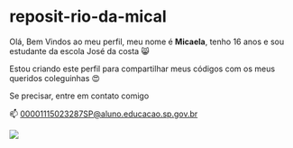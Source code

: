 # reposit-rio-da-mical

Olá, Bem Vindos ao meu perfil, meu nome é **Micaela**, tenho 16 anos e sou estudante da escola José da costa 😸

Estou criando este perfil para compartilhar meus códigos com os meus queridos coleguinhas 😍

Se precisar, entre em contato comigo

📫 00001115023287SP@aluno.educacao.sp.gov.br

![](https://img.nsctotal.com.br/wp-content/uploads/2024/01/Mensagem-de-Bom-dia-43-1.jpg)

